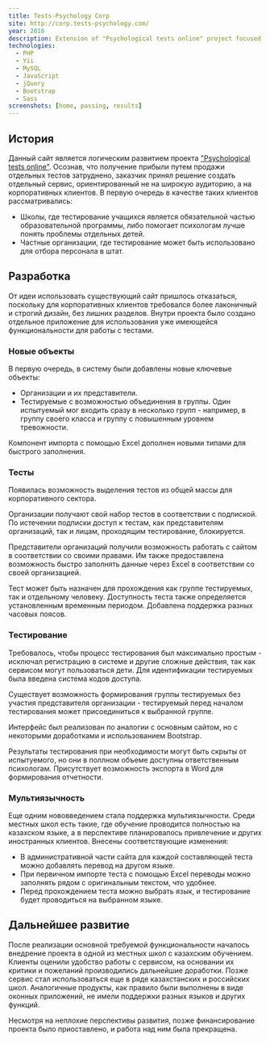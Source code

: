 ```yaml
---
title: Tests-Psychology Corp
site: http://corp.tests-psychology.com/
year: 2016
description: Extension of "Psychological tests online" project focused on corporate clients.
technologies:
  - PHP
  - Yii
  - MySQL
  - JavaScript
  - jQuery
  - Bootstrap
  - Sass
screenshots: [home, passing, results]
---
```


## История

Данный сайт является логическим развитием проекта ["Psychological tests online"][Psychological tests online]. Осознав, 
что получение прибыли путем продажи отдельных тестов затруднено, заказчик принял решение создать отдельный сервис, 
ориентированный не на широкую аудиторию, а на корпоративных клиентов. В первую очередь в качестве таких клиентов 
рассматривались:

- Школы, где тестирование учащихся является обязательной частью образовательной программы, либо помогает психологам
лучше понять проблемы отдельных детей.
- Частные организации, где тестирование может быть использовано для отбора персонала в штат. 

## Разработка

От идеи использовать существующий сайт пришлось отказаться, поскольку для корпоративных клиентов требовался более 
лаконичный и строгий дизайн, без лишних разделов. Внутри проекта было создано отдельное приложение для использования уже 
имеющейся функциональности для работы с тестами.

### Новые объекты

В первую очередь, в систему были добавлены новые ключевые объекты:
 
- Организации и их представители.
- Тестируемые с возможностью объединения в группы. Один испытуемый мог входить сразу в несколько групп - например, в 
группу своего класса и группу с повышенным уровнем тревожности.

Компонент импорта с помощью Excel дополнен новыми типами для быстрого заполнения.

### Тесты

Появилась возможность выделения тестов из общей массы для корпоративного сектора. 

Организации получают свой набор тестов в соответствии с подпиской. По истечении подписки доступ к тестам, как 
представителям организаций, так и лицам, проходящим тестирование, блокируется.

Представители организаций получили возможность работать с сайтом в соответствии со своими правами. Им также 
предоставлена возможность быстро заполнять данные через Excel в соответствии со своей организацией.

Тест может быть назначен для прохождения как группе тестируемых, так и отдельному человеку. Доступность теста также
определяется установленным временным периодом. Добавлена поддержка разных часовых поясов.

### Тестирование

Требовалось, чтобы процесс тестирования был максимально простым - исключал регистрацию в системе и другие сложные 
действия, так как сервисом могут пользоваться дети. Для идентификации тестируемых была введена система кодов доступа.

Существует возможность формирования группы тестируемых без участия представителя организации - тестируемый перед 
началом тестирования может присоединиться к выбранной группе.

Интерфейс был реализован по аналогии с основным сайтом, но с некоторыми доработками и использованием Bootstrap.

Результаты тестирования при необходимости могут быть скрыты от испытуемого, но они в поллном объеме доступны 
ответственным психологам. Присутствует возможность экспорта в Word для формирования отчетности.

### Мультиязычность

Еще одним нововведением стала поддержка мультиязычности. Среди местных школ есть такие, где обучение проводится 
полностью на казахском языке, а в перспективе планировалось привлечение и других иностранных клиентов. Внесены
соответствующие изменения:

- В административной части сайта для каждой составляющей теста можно добавлять перевод на другом языке.
- При первичном импорте теста с помощью Excel переводы можно заполнять рядом с оригинальным текстом, что удобнее.
- Перед прохождением теста можно выбрать язык, и тестирование будет проводиться на выбранном языке.

## Дальнейшее развитие

После реализации основной требуемой функциональности началось внедрение проекта в одной из местных школ с казахским 
обучением. Клиенты оценили удобство работы с сервисом, на основании их критики и пожеланий производились дальнейшие 
доработки. Позже сервис стал использоваться еще в ряде казахстанских и российских школ. Аналогичные продукты, как 
правило были выполнены в виде оконных приложений, не имели поддержки разных языков и других функций.

Несмотря на неплохие перспективы развития, позже финансирование проекта было приоставлено, и работа над ним была 
прекращена.

[Psychological tests online]: /portfolio/projects/psychological-tests-online/
